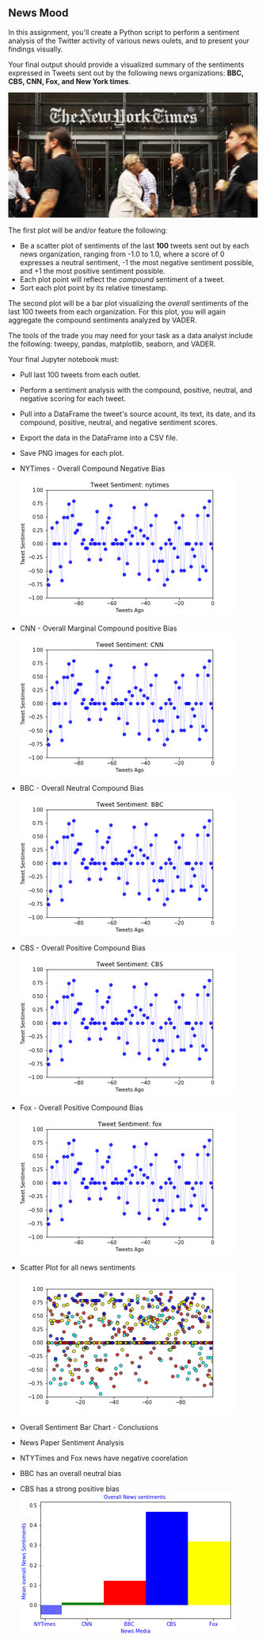 ## News Mood

In this assignment, you'll create a Python script to perform a sentiment analysis of the Twitter activity of various news oulets, and to present your findings visually.

Your final output should provide a visualized summary of the sentiments expressed in Tweets sent out by the following news organizations: __BBC, CBS, CNN, Fox, and New York times__.

![news](./images/news.png)

The first plot will be and/or feature the following:

* Be a scatter plot of sentiments of the last __100__ tweets sent out by each news organization, ranging from -1.0 to 1.0, where a score of 0 expresses a neutral sentiment, -1 the most negative sentiment possible, and +1 the most positive sentiment possible.
* Each plot point will reflect the _compound_ sentiment of a tweet.
* Sort each plot point by its relative timestamp.

The second plot will be a bar plot visualizing the _overall_ sentiments of the last 100 tweets from each organization. For this plot, you will again aggregate the compound sentiments analyzed by VADER.

The tools of the trade you may need for your task as a data analyst include the following: tweepy, pandas, matplotlib, seaborn, and VADER.

Your final Jupyter notebook must:

* Pull last 100 tweets from each outlet.
* Perform a sentiment analysis with the compound, positive, neutral, and negative scoring for each tweet. 
* Pull into a DataFrame the tweet's source acount, its text, its date, and its compound, positive, neutral, and negative sentiment scores.
* Export the data in the DataFrame into a CSV file.
* Save PNG images for each plot.

* NYTimes - Overall Compound Negative Bias 
![news](./images/nytimes.png)

* CNN - Overall Marginal Compound positive Bias
![news](./images/CNN.png)

* BBC - Overall Neutral Compound Bias
![news](./images/BBC.png)

* CBS - Overall Positive Compound Bias
![news](./images/CBS.png)

* Fox - Overall Positive Compound Bias
![news](./images/fox.png)

* Scatter Plot for all news sentiments
![news](./images/moods_scatter.png)


* Overall Sentiment Bar Chart - Conclusions
* News Paper Sentiment Analysis
* NTYTimes and Fox news have negative coorelation
* BBC has an overall neutral bias
* CBS has a strong positive bias
![NewsMoods](images/moods_bar.png)



